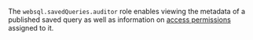 The `websql.savedQueries.auditor` role enables viewing the metadata of a published saved query as well as information on [access permissions](../../../iam/concepts/access-control/index.md) assigned to it.
